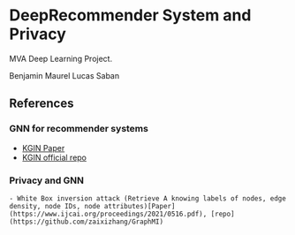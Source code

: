 # DeepRecommender System and Privacy 

MVA Deep Learning Project. 

Benjamin Maurel 
Lucas Saban

## References

### GNN for recommender systems

* [KGIN Paper](https://arxiv.org/abs/2102.07057)
* [KGIN official repo](https://github.com/huangtinglin/Knowledge_Graph_based_Intent_Network)
  
### Privacy and GNN 
    - White Box inversion attack (Retrieve A knowing labels of nodes, edge density, node IDs, node attributes)[Paper](https://www.ijcai.org/proceedings/2021/0516.pdf), [repo](https://github.com/zaixizhang/GraphMI)


